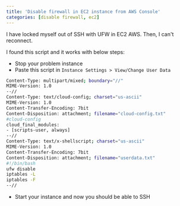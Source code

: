 ```yaml
---
title: 'Disable firewall in EC2 instance from AWS Console'
categories: [disable firewall, ec2]
---
```


I have locked myself out of SSH with UFW in EC2 AWS. Then, I can't reconnect.

I found this script and it works with below steps:

-   Stop your problem instance
-   Paste this script in `Instance Settings > View/Change User Data`

```sh
Content-Type: multipart/mixed; boundary="//"
MIME-Version: 1.0
--//
Content-Type: text/cloud-config; charset="us-ascii"
MIME-Version: 1.0
Content-Transfer-Encoding: 7bit
Content-Disposition: attachment; filename="cloud-config.txt"
#cloud-config
cloud_final_modules:
- [scripts-user, always]
--//
Content-Type: text/x-shellscript; charset="us-ascii"
MIME-Version: 1.0
Content-Transfer-Encoding: 7bit
Content-Disposition: attachment; filename="userdata.txt"
#!/bin/bash
ufw disable
iptables -L
iptables -F
--//
```

-   Start your instance and now you should be able to SSH
